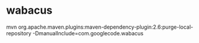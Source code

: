 wabacus
=======



mvn org.apache.maven.plugins:maven-dependency-plugin:2.6:purge-local-repository -DmanualInclude=com.googlecode.wabacus